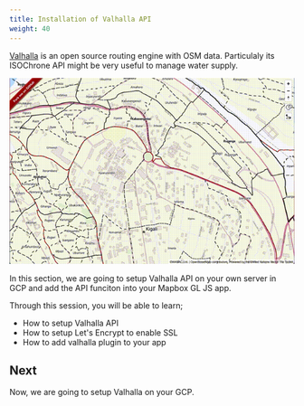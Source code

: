 ```yaml
---
title: Installation of Valhalla API
weight: 40
---
```


[Valhalla](https://github.com/valhalla/valhalla) is an open source routing engine with OSM data. Particulaly its ISOChrone API might be very useful to manage water supply.

![demo.gif](./demo.gif)

In this section, we are going to setup Valhalla API on your own server in GCP and add the API funciton into your Mapbox GL JS app.

Through this session, you will be able to learn;

- How to setup Valhalla API
- How to setup Let's Encrypt to enable SSL
- How to add valhalla plugin to your app

## Next

Now, we are going to setup Valhalla on your GCP.